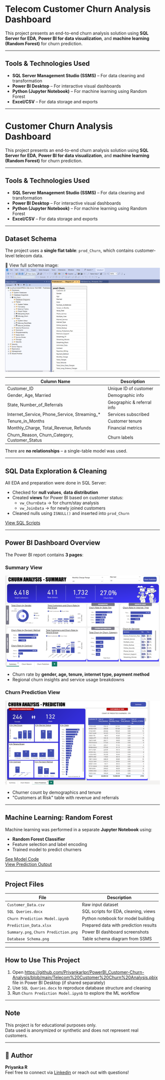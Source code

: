 # Telecom Customer Churn Analysis Dashboard

This project presents an end-to-end churn analysis solution using **SQL Server for EDA**, **Power BI for data visualization**, and **machine learning (Random Forest)** for churn prediction.

-----------------------------------------------------------------------------------------------------------------------------------------------------------------------

##  Tools & Technologies Used

- **SQL Server Management Studio (SSMS)** – For data cleaning and transformation
- **Power BI Desktop** – For interactive visual dashboards
- **Python (Jupyter Notebook)** – For machine learning using Random Forest
- **Excel/CSV** – For data storage and exports

-------------------------------------------------------------------------------------------------------------------------------------------------------------------
#  Customer Churn Analysis Dashboard

This project presents an end-to-end churn analysis solution using **SQL Server for EDA**, **Power BI for data visualization**, and **machine learning (Random Forest)** for churn prediction.

---

## Tools & Technologies Used

- **SQL Server Management Studio (SSMS)** – For data cleaning and transformation
- **Power BI Desktop** – For interactive visual dashboards
- **Python (Jupyter Notebook)** – For machine learning using Random Forest
- **Excel/CSV** – For data storage and exports

--------------------------------------------------------------------------------------------------------------------------------------------------------------------

##  Dataset Schema

The project uses a **single flat table**: `prod_Churn`, which contains customer-level telecom data.

📄 View full schema image:  
![Database Schema](https://github.com/Priyankarlpr/PowerBI_Customer-Churn-Analysis/blob/main/SQL/Database%20Schema.png)

| Column Name             | Description                              |
|-------------------------|------------------------------------------|
| Customer_ID             | Unique ID of customer                    |
| Gender, Age, Married    | Demographic info                         |
| State, Number_of_Referrals | Geographic & referral info          |
| Internet_Service, Phone_Service, Streaming_* | Services subscribed |
| Tenure_in_Months        | Customer tenure                          |
| Monthly_Charge, Total_Revenue, Refunds | Financial metrics        |
| Churn_Reason, Churn_Category, Customer_Status | Churn labels       |

There are **no relationships** – a single-table model was used.

--------------------------------------------------------------------------------------------------------------------------

##  SQL Data Exploration & Cleaning

All EDA and preparation were done in SQL Server:

- Checked for **null values**, **data distribution**
- Created **views** for Power BI based on customer status:
  - `vw_ChurnData` → for churn/stay analysis
  - `vw_JoinData` → for newly joined customers
- Cleaned nulls using `ISNULL()` and inserted into `prod_Churn`

[View SQL Scripts](https://github.com/Priyankarlpr/PowerBI_Customer-Churn-Analysis/blob/main/SQL/SQL%20Queries.docx)

---

##  Power BI Dashboard Overview

The Power BI report contains **3 pages**:

### Summary View  
![Summary](https://github.com/Priyankarlpr/PowerBI_Customer-Churn-Analysis/blob/main/PowerBI/Summary.png)
- Churn rate by **gender, age, tenure, internet type, payment method**
- Regional churn insights and service usage breakdowns

###  Churn Prediction View  
![Churn Prediction](https://github.com/Priyankarlpr/PowerBI_Customer-Churn-Analysis/blob/main/PowerBI/Churn%20Prediction.png)
- Churner count by demographics and tenure
- "Customers at Risk" table with revenue and referrals

----------------------------------------------------------------------------------------------------------------------------------------

## Machine Learning: Random Forest

Machine learning was performed in a separate **Jupyter Notebook** using:
- **Random Forest Classifier**
- Feature selection and label encoding
- Trained model to predict churners

[See Model Code](https://github.com/Priyankarlpr/PowerBI_Customer-Churn-Analysis/blob/main/RandomForestModel/Churn%20Prediction%20Model.ipynb)  
[View Prediction Output](https://github.com/Priyankarlpr/PowerBI_Customer-Churn-Analysis/blob/main/Data/Predictions.xlsx)

-----------------------------------------------------------------------------------------------------------------------------------------

## Project Files

| File | Description |
|------|-------------|
| `Customer_Data.csv` | Raw input dataset |
| `SQL Queries.docx`  | SQL scripts for EDA, cleaning, views |
| `Churn Prediction Model.ipynb` | Python notebook for model building |
| `Prediction_Data.xlsx` | Prepared data with prediction results |
| `Summary.png`, `Churn Prediction.png` | Power BI dashboard screenshots |
| `Database Schema.png` | Table schema diagram from SSMS |

--------------------------------------------------------------------------------------------------------------------------------------

## How to Use This Project

1. Open https://github.com/Priyankarlpr/PowerBI_Customer-Churn-Analysis/blob/main/Telecom%20Customer%20Churn%20Analysis.pbix file in Power BI Desktop (if shared separately)
2. Use `SQL Queries.docx` to reproduce database structure and cleaning
3. Run `Churn Prediction Model.ipynb` to explore the ML workflow

--------------------------------------------------------------------------------------------------------------------------------------------

## Note

This project is for educational purposes only.  
Data used is anonymized or synthetic and does not represent real customers.

---------------------------------------------------------------------------------------------------------------------------------------------

## 🔗 Author

**Priyanka R**  
Feel free to connect via [Linkedin](https://www.linkedin.com/in/priyankar0512/?trk=PROFILE_DROP_DOWN) or reach out with questions!



